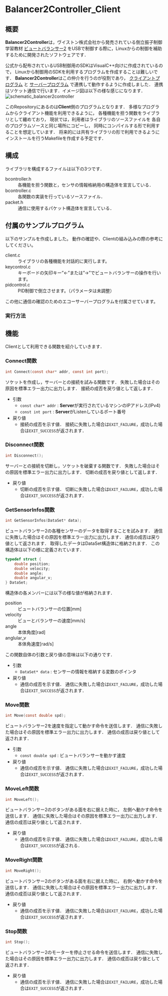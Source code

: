 # Balancer2Controller_Client

## 概要

**Balancer2Controller**は，ヴイストン株式会社から発売されている倒立振子制御学習教材
[ビュートバランサー2](https://www.vstone.co.jp/products/beauto_balancer_2/)
をUSBで制御する際に，Linuxからの制御を補助するために開発されたソフトウェアです．

公式から配布されているUSB制御用のSDKはVisualC++向けに作成されているので，
Linuxから制御用のSDKを利用するプログラムを作成することは難しいです．
**Balancer2Controller**はこの仲介を行うのが役割であり，
[クライアントプログラム](https://github.com/Rafka86/Balancer2Controller_Client)
と
[サーバープログラム](https://github.com/Rafka86/Balancer2Controller_Server)
で連携して動作するように作成しました．
連携はソケット通信で行います．イメージ図は以下の様な感じになります．
![schematic_balancer2controller](http://firemiller.net/img/bb2.png)

このRepositoryにあるのは**Client**側のプログラムとなります．
多様なプログラムからクライアント機能を利用できるように，
各種機能を担う関数をライブラリとして纏めており，
現状では，利用者はライブラリのソースファイルを
各自のプログラムソースと同じ場所にコピーし，
同時にコンパイルする形で利用することを想定しています．
将来的には共有ライブラリの形で利用できるように
インストールを行うMakefileを作成する予定です．

## 構成

ライブラリを構成するファイルは以下の3つです．
<dl>
	<dt>bcontroller.h</dt>
		<dd>各機能を担う関数と，センサの情報格納用の構造体を宣言している．</dd>
	<dt>bcontroller.c</dt>
		<dd>各関数の実装を行っているソースファイル．</dd>
	<dt>packet.h</dt>
		<dd>通信に使用するパケット構造体を宣言している．</dd>
</dl>

## 付属のサンプルプログラム

以下のサンプルを作成しました。
動作の確認や、Clientの組み込みの際の参考にしてください。

<dl>
	<dt>client.c</dt>
		<dd>ライブラリの各種機能を対話的に実行します。</dd>
	<dt>keycontrol.c</dt>
		<dd>キーボードの矢印キー”←”または”→”でビュートバランサーの操作を行います。</dd>
	<dt>pidcontrol.c</dt>
		<dd>PID制御で倒立させます。（パラメータは未調整）</dd>
</dl>

この他に通信の確認のためのエコーサーバープログラムを付属させています。

### 実行方法



## 機能

Clientとして利用できる関数を紹介していきます．

### Connect関数

```c
int Connect(const char* addr, const int port);
```

ソケットを作成し，サーバーとの接続を試みる関数です．
失敗した場合はその原因を標準エラー出力に出力します．
接続の成否を戻り値として返します．

* 引数
	- `const char* addr` : **Server**が実行されているマシンのIPアドレス(IPv4)
	- `const int port` : **Server**がListenしているポート番号
* 戻り値
	- 接続の成否を示す値．
		接続に失敗した場合は`EXIT_FAILURE`，成功した場合は`EXIT_SUCCESS`が返されます．

### Disconnect関数

```c
int Disconnect();
```

サーバーとの接続を切断し，ソケットを破棄する関数です．
失敗した場合はその原因を標準エラー出力に出力します．
切断の成否を戻り値として返します．

* 戻り値
	- 切断の成否を示す値．
		切断に失敗した場合は`EXIT_FAILURE`，成功した場合は`EXIT_SUCCESS`が返されます．

### GetSensorInfos関数

```c
int GetSensorInfos(DataSet* data);
```

ビュートバランサー2の各種センサーのデータを取得することを試みます．
通信に失敗した場合はその原因を標準エラー出力に出力します．
通信の成否は戻り値として返されます．
取得したデータはDataSet構造体に格納されます．
この構造体は以下の様に定義されています．

```c
typedef struct {
	double position;
	double velocity;
	double angle;
	double angular_v;
} DataSet;
```

構造体の各メンバーには以下の様な値が格納されます．
<dl>
	<dt>position</dt>
		<dd>ビュートバランサーの位置[mm]</dd>
	<dt>velocity</dt>
		<dd>ビューとバランサーの速度[mm/s]</dd>
	<dt>angle</dt>
		<dd>本体角度[rad]</dd>
	<dt>anglular_v</dt>
		<dd>本体角速度[rad/s]</dd>
</dl>

この関数自体の引数と戻り値の意味は以下の通りです．

* 引数
	- `DataSet* data` : センサーの情報を格納する変数のポインタ
* 戻り値
	- 通信の成否を示す値．
		通信に失敗した場合は`EXIT_FAILURE`，成功した場合は`EXIT_SUCCESS`が返されます．

### Move関数

```c
int Move(const double spd);
```

ビュートバランサー2を速度を指定して動かす命令を送信します．
通信に失敗した場合はその原因を標準エラー出力に出力します．
通信の成否は戻り値として返されます．

* 引数
	- `const double spd` : ビュートバランサーを動かす速度
* 戻り値
	- 通信の成否を示す値．
		通信に失敗した場合は`EXIT_FAILURE`，成功した場合は`EXIT_SUCCESS`が返されます．

### MoveLeft関数

```c
int MoveLeft();
```

ビュートバランサー2のボタンがある面を右に据えた時に，
左側へ動かす命令を送信します．
通信に失敗した場合はその原因を標準エラー出力に出力します．
通信の成否は戻り値として返されます．

* 戻り値
	- 通信の成否を示す値．
		通信に失敗した場合は`EXIT_FAILURE`，成功した場合は`EXIT_SUCCESS`が返される．

### MoveRight関数

```c
int MoveRight();
```

ビュートバランサー2のボタンがある面を右に据えた時に，
右側へ動かす命令を送信します．
通信に失敗した場合はその原因を標準エラー出力に出力します．
通信の成否は戻り値として返されます．

* 戻り値
	- 通信の成否を示す値．
		通信に失敗した場合は`EXIT_FAILURE`，成功した場合は`EXIT_SUCCESS`が返されます．

### Stop関数

```c
int Stop();
```

ビュートバランサー2のモーターを停止させる命令を送信します．
通信に失敗した場合はその原因を標準エラー出力に出力します．
通信の成否は戻り値として返されます．

* 戻り値
	- 通信の成否を示す値．
		通信に失敗した場合は`EXIT_FAILURE`，成功した場合は`EXIT_SUCCESS`が返されます．
